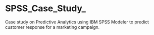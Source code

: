 # SPSS_Case_Study_
Case study on Predictive Analytics using IBM SPSS Modeler to predict customer response for a marketing campaign.
